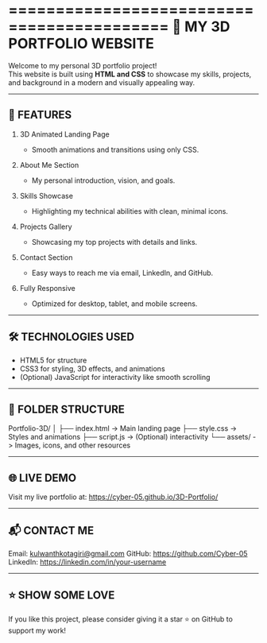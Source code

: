 ===========================================
🌟 MY 3D PORTFOLIO WEBSITE
===========================================

Welcome to my personal 3D portfolio project!  
This website is built using **HTML and CSS** to showcase my 
skills, projects, and background in a modern and visually 
appealing way.

-------------------------------------------
🚀 FEATURES
-------------------------------------------
1. 3D Animated Landing Page
   - Smooth animations and transitions using only CSS.

2. About Me Section
   - My personal introduction, vision, and goals.

3. Skills Showcase
   - Highlighting my technical abilities with clean, minimal icons.

4. Projects Gallery
   - Showcasing my top projects with details and links.

5. Contact Section
   - Easy ways to reach me via email, LinkedIn, and GitHub.

6. Fully Responsive
   - Optimized for desktop, tablet, and mobile screens.

-------------------------------------------
🛠️ TECHNOLOGIES USED
-------------------------------------------
- HTML5 for structure
- CSS3 for styling, 3D effects, and animations
- (Optional) JavaScript for interactivity like smooth scrolling

-------------------------------------------
📂 FOLDER STRUCTURE
-------------------------------------------
Portfolio-3D/
│
├── index.html       -> Main landing page
├── style.css        -> Styles and animations
├── script.js        -> (Optional) interactivity
└── assets/          -> Images, icons, and other resources

-------------------------------------------
🌐 LIVE DEMO
-------------------------------------------
Visit my live portfolio at:
https://cyber-05.github.io/3D-Portfolio/

-------------------------------------------
📬 CONTACT ME
-------------------------------------------
Email: kulwanthkotagiri@gmail.com 
GitHub: https://github.com/Cyber-05  
LinkedIn: https://linkedin.com/in/your-username  

-------------------------------------------
⭐ SHOW SOME LOVE
-------------------------------------------
If you like this project, please consider giving it a star ⭐
on GitHub to support my work!
